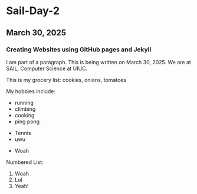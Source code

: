 # Sail-Day-2

## March 30, 2025

### Creating Websites using GitHub pages and Jekyll

I am part of a paragraph. This is being written on March 30, 2025. 
We are at SAIL, Computer Science at UIUC.

This is my grocery list: cookies, onions, tomatoes

My hobbies include:

-   running
-   climbing
-   cooking
-   ping pong
+ Tennis
+ uwu
* Woah

Numbered List:

1. Woah
2. Lol
3. Yeah!
